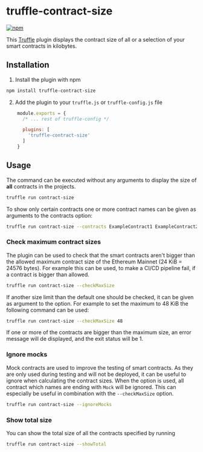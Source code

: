 # truffle-contract-size

[![npm](https://img.shields.io/npm/v/truffle-contract-size.svg)](https://www.npmjs.com/package/truffle-contract-size)

This [Truffle](https://www.trufflesuite.com/docs/truffle/overview) plugin displays the contract size of all or a selection of your smart contracts in kilobytes.

## Installation

1. Install the plugin with npm

```bash
npm install truffle-contract-size
```

2. Add the plugin to your `truffle.js` or `truffle-config.js` file
```js
    module.exports = {
      /* ... rest of truffle-config */

      plugins: [
        'truffle-contract-size'
      ]
    }
```

## Usage

The command can be executed without any arguments to display the size of **all** contracts in the projects.

```bash
truffle run contract-size
```

To show only certain contracts one or more contract names can be given as arguments to the contracts option:

```bash
truffle run contract-size --contracts ExampleContract1 ExampleContract2
```

### Check maximum contract sizes

The plugin can be used to check that the smart contracts aren't bigger than the allowed maximum contract size of the Ethereum Mainnet (24 KiB = 24576 bytes). For example this can be used, to make a CI/CD pipeline fail, if a contract is bigger than allowed.

```bash
truffle run contract-size --checkMaxSize
```

If another size limit than the default one should be checked, it can be given as argument to the option. For example to set the maximum to 48 KiB the following command can be used:

```bash
truffle run contract-size --checkMaxSize 48
```

If one or more of the contracts are bigger than the maximum size, an error message will de displayed, and the exit status will be 1.

### Ignore mocks

Mock contracts are used to improve the testing of smart contracts. As they are only used during testing and will not be deployed, it can be useful to ignore when calculating the contract sizes. When the option is used, all contract which names are ending with `Mock` will be ignored. This can especially be useful in combination with the `--checkMaxSize` option.

```bash
truffle run contract-size --ignoreMocks
```

### Show total size

You can show the total size of all the contracts specified by running

```bash 
truffle run contract-size --showTotal
```